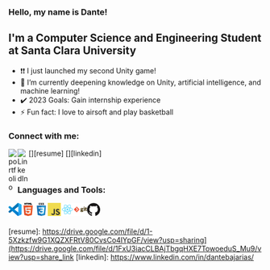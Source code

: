 ### Hello, my name is Dante!

## I'm a Computer Science and Engineering Student at Santa Clara University

- ❗❗ I just launched my second Unity game!
- 🤔 I’m currently deepening knowledge on Unity, artificial intelligence, and machine learning!
- ✔️ 2023 Goals: Gain internship experience
- ⚡ Fun fact: I love to airsoft and play basketball

### Connect with me:

[<img align="left" alt="portfolio" width="18px" src="https://user-images.githubusercontent.com/56666947/147909649-e29268aa-45f4-48a3-9ea7-fb3d23474887.png" />][resume]
[<img align="left" alt="LinkedIn" width="22px" src="https://cdn.jsdelivr.net/npm/simple-icons@v3/icons/linkedin.svg" />][linkedin]

<br />

### Languages and Tools:

[<img align="left" alt="Visual Studio Code" width="26px" src="https://raw.githubusercontent.com/github/explore/80688e429a7d4ef2fca1e82350fe8e3517d3494d/topics/visual-studio-code/visual-studio-code.png" />][empty]
[<img align="left" alt="HTML5" width="26px" src="https://raw.githubusercontent.com/github/explore/80688e429a7d4ef2fca1e82350fe8e3517d3494d/topics/html/html.png" />][empty]
[<img align="left" alt="CSS3" width="26px" src="https://raw.githubusercontent.com/github/explore/80688e429a7d4ef2fca1e82350fe8e3517d3494d/topics/css/css.png" />][empty]
[<img align="left" alt="JavaScript" width="26px" src="https://raw.githubusercontent.com/github/explore/80688e429a7d4ef2fca1e82350fe8e3517d3494d/topics/javascript/javascript.png" />][empty]
[<img align="left" alt="React" width="26px" src="https://raw.githubusercontent.com/github/explore/80688e429a7d4ef2fca1e82350fe8e3517d3494d/topics/react/react.png" />][empty]
[<img align="left" alt="Git" width="26px" src="https://raw.githubusercontent.com/github/explore/80688e429a7d4ef2fca1e82350fe8e3517d3494d/topics/git/git.png" />][empty]
[<img align="left" alt="GitHub" width="26px" src="https://raw.githubusercontent.com/github/explore/78df643247d429f6cc873026c0622819ad797942/topics/github/github.png" />][empty]

<br />
<br />

[empty]: empty
[resume]: https://drive.google.com/file/d/1-5Xzkzfw9G1XQZXFRtV80CvsCo4IYpGF/view?usp=sharing](https://drive.google.com/file/d/1FxU3iacCLBAjTbgqHXE7TowoeduS_Mu9/view?usp=share_link
[linkedin]: https://www.linkedin.com/in/dantebajarias/
